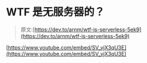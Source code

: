 # WTF 是无服务器的？

> 原文:[https://dev.to/arnm/wtf-is-serverless-5ek9](https://dev.to/arnm/wtf-is-serverless-5ek9)

[https://www.youtube.com/embed/SV_vjX3qU3E](https://www.youtube.com/embed/SV_vjX3qU3E)